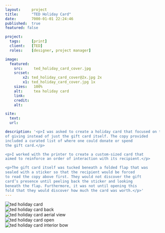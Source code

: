 ```yaml
---
layout:     project
title:      "TED Holiday Card"
date:       7000-01-01 22:24:46
published:  true
featured: false

project:
  tags:     [print]
  client:   [TED]
  roles:    [designer, project manager]

image:
  featured:
    src:     ted_holiday_card_cover.jpg
    srcset:  
        x2: ted_holiday_card_cover@2x.jpg 2x
        x1: ted_holiday_card_cover.jpg 1x  
    sizes:   100%
    alt:     tea holiday card
    link:
    credit:
    alt:

site:
  text:
  url:   

description: '<p>I was asked to create a holiday card that focused on the act
of giving instead of just the gift card itself. The copy provided
included a curated list of where one could donate or spend
the gift card.</p>

<p>I worked with the printer to create a custom-sized card that
aimed to reinforce an order of interaction with its recipient.</p>

<p>The gift card itself was tucked beneath a folded flap that was
sealed with a sticker so that the recipient would be forced
to read the copy above first. They would not discover the gift
card’s presence until peeling back the sticker and looking
beneath the flap. Furthermore, it was not until opening this
fold that they would discover how much the card was worth.</p>'
---
```

<div class="width--full">
<img src="{{ site.baseurl }}/img/work/ted-holiday-card/ted_holiday_card.jpg"
     srcset="{{ site.baseurl }}/img/work/ted-holiday-card/ted_holiday_card@2x.jpg 2x, {{ site.baseurl }}/img/work/ted-holiday-card/ted_holiday_card.jpg 1x"
     sizes="100%"  
     alt="ted holiday card">  
 </div>
<div class="width--full">
    <div class="width--1_3">
    <img src="{{ site.baseurl }}/img/work/ted-holiday-card/ted_holiday_card_back.jpg"
         srcset="{{ site.baseurl }}/img/work/ted-holiday-card/ted_holiday_card_back@2x.jpg 2x, {{ site.baseurl }}/img/work/ted-holiday-card/ted_holiday_card_back.jpg 1x"
         sizes="100%"  
         alt="ted holiday card back">
         </div>
    <div class="width--2_3">
    <img src="{{ site.baseurl }}/img/work/ted-holiday-card/ted_holiday_card_aerial.jpg"
         srcset="{{ site.baseurl }}/img/work/ted-holiday-card/ted_holiday_card_aerial@2x.jpg 2x, {{ site.baseurl }}/img/work/ted-holiday-card/ted_holiday_card_aerial.jpg 1x"
         sizes="100%"  
         alt="ted holiday card aerial view">
        </div>
</div>
<div class="width--wide">
    <img src="{{ site.baseurl }}/img/work/ted-holiday-card/ted_holiday_card_open.jpg"
     srcset="{{ site.baseurl }}/img/work/ted-holiday-card/ted_holiday_card_open@2x.jpg 2x, {{ site.baseurl }}/img/work/ted-holiday-card/ted_holiday_card_open.jpg 1x"
     sizes="100%"  
     alt="ted holiday card open">
</div>                
<div class="width--full">
<img src="{{ site.baseurl }}/img/work/ted-holiday-card/ted_holiday_card_bow.jpg"
     srcset="{{ site.baseurl }}/img/work/ted-holiday-card/ted_holiday_card_bow@2x.jpg 2x, {{ site.baseurl }}/img/work/ted-holiday-card/ted_holiday_card_bow.jpg 1x"
     sizes="100%"  
     alt="ted holiday card interior bow">
</div>
